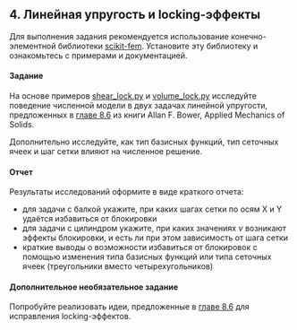 ## 4. Линейная упругость и locking-эффекты
Для выполнения задания рекомендуется использование конечно-элементной библиотеки [scikit-fem](https://github.com/kinnala/scikit-fem). Установите эту библиотеку и ознакомьтесь с примерами и документацией.

#### Задание
На основе примеров [shear_lock.py](code/shear_lock.py) и [volume_lock.py](code/volume_lock.py) исследуйте поведение численной модели в двух задачах линейной упругости, предложенных в [главе 8.6](https://solidmechanics.org/Text/Chapter8_6/Chapter8_6.php) из книги Allan F. Bower, Applied Mechanics of Solids.

Дополнительно исследуйте, как тип базисных функций, тип сеточных ячеек и шаг сетки влияют на численное решение.

#### Отчет
Результаты исследований оформите в виде краткого отчета:
- для задачи с балкой укажите, при каких шагах сетки по осям X и Y удаётся избавиться от блокировки
- для задачи с цилиндром укажите, при каких значениях $`\nu`$ возникают эффекты блокировки, и есть ли при этом зависимость от шага сетки
- краткие выводы о возможности избавиться от блокировок с помощью изменения типа базисных функций или типа сеточных ячеек (треугольники вместо четырехугольников)

#### Дополнительное необязательное задание
Попробуйте реализовать идеи, предложенные в [главе 8.6](https://solidmechanics.org/Text/Chapter8_6/Chapter8_6.php) для исправления locking-эффектов.